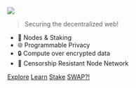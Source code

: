 <img src="_media/logo-blk.png" class="center">

> Securing the decentralized web!

- 🚀 Nodes & Staking
- 🌐 Programmable Privacy
- 🔒 Compute over encrypted data
- 📶 Censorship Resistant Node Network

<div class="buttons">
  <a href="https://secretnodes.com"><span>Explore</span></a>
  <a href="#/readme"><span>Learn</span></a>
  <a href="#/stake"><span>Stake</span></a>
  <a href="#/ss"><span>SWAP?!</span></a>
</div>
